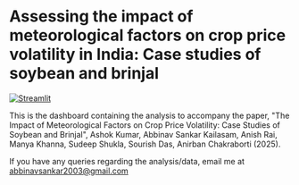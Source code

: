 # Assessing the impact of meteorological factors on crop price volatility in India: Case studies of soybean and brinjal

[![Streamlit](https://static.streamlit.io/badges/streamlit_badge_black_white.svg)](https://crop-price-analysis.streamlit.app/)

This is the dashboard containing the analysis to accompany the paper, "The Impact of Meteorological Factors on Crop Price Volatility: Case Studies of Soybean and Brinjal", Ashok Kumar, Abbinav Sankar Kailasam, Anish Rai, Manya Khanna, Sudeep Shukla, Sourish Das, Anirban Chakraborti (2025).

If you have any queries regarding the analysis/data, email me at abbinavsankar2003@gmail.com
